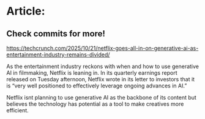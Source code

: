 # Article:

## Check commits for more!
https://techcrunch.com/2025/10/21/netflix-goes-all-in-on-generative-ai-as-entertainment-industry-remains-divided/

As the entertainment industry reckons with when and how to use generative AI in filmmaking, Netflix is leaning in. In its quarterly earnings report released on Tuesday afternoon, Netflix wrote in its letter to investors that it is &#8220;very well positioned to effectively leverage ongoing advances in AI.&#8221;

Netflix isnt planning to use generative AI as the backbone of its content but believes the technology has potential as a tool to make creatives more efficient.